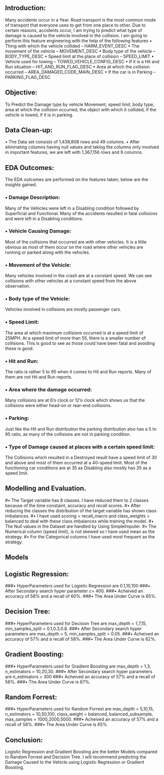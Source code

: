 ## Introduction:

Many accidents occur in a Year. Road transport is the most common mode of transport that everyone uses to get from one place to other. Due to certain reasons, accidents occur, I am trying to predict what type of damage is caused to the vehicle involved in the collision. I am going to perform this feature engineering with the help of the following features
•	Thing with which the vehicle collided – HARM_EVENT_DESC
•	The movement of the vehicle – MOVEMENT_DESC
•	Body type of the vehicle – BODY_TYPE_DESC
•	Speed limit at the place of collision – SPEED_LIMIT
•	Vehicle used for towing – TOWED_VEHICLE_CONFIG_DESC
•	If it is a Hit and Run situation – HIT_AND_RUN_FLAG_DESC
•	Area at which the collision occurred – AREA_DAMAGED_CODE_MAIN_DESC
•	If the car is in Parking – PARKING_FLAG_DESC
## Objective:

To Predict the Damage type by vehicle Movement, speed limit, body type, area at which the collision occurred, the object with which it collided, if the vehicle is towed, if it is in parking.

## Data Clean-up:

•	The Data set consists of 1,438,808 rows and 49 columns.
•	After eliminating columns having null values and taking the columns only involved in important features, we are left with 1,367,156 rows and 9 columns.

## EDA Outcomes: 

The EDA outcomes are performed on the features taken, below are the insights gained.
### •	Damage Description:
Many of the Vehicles were left in a Disabling condition followed by Superficial and Functional. Many of the accidents resulted in fatal collisions and were left in a Disabling conditions. 
### •	Vehicle Causing Damage:
Most of the collisions that occurred are with other vehicles. It is a little obvious as most of them occur on the road where other vehicles are running or parked along with the vehicles.
### •	Movement of the Vehicle:
Many vehicles involved in the crash are at a constant speed. We can see collisions with other vehicles at a constant speed from the above observation. 
### •	Body type of the Vehicle:
Vehicles involved in collisions are mostly passenger cars.
### •	Speed Limit:
The area at which maximum collisions occurred is at a speed limit of 25MPH. At a speed limit of more than 55, there is a smaller number of collisions. This is good to see as those could have been fatal and avoiding these is good.
### •	Hit and Run:
The ratio is rather 5 to 95 when it comes to Hit and Run reports. Many of them are not Hit and Run reports.
### •	Area where the damage occurred:
Many collisions are at 6’o clock or 12’o clock which shows us that the collisions were either head-on or rear-end collisions.
### •	Parking:
Just like the Hit and Run distribution the parking distribution also has a 5 to 95 ratio, as many of the collisions are not in parking condition.
### •	Type of Damage caused at places with a certain speed limit:
The Collisions which resulted in a Destroyed result have a speed limit of 30 and above and most of them occurred at a 40-speed limit. Most of the functioning car conditions are at 35 as Disabling also mostly has 35 as a speed limit.

## Modelling and Evaluation.

 #•	The Target variable has 8 classes. I have reduced them to 2 classes because of the time constaint, accuracy and recall scores.
 #• After reducing the classes the distribution of the target variable has shown class imbalances. 
 #• I have used scoring = recall_macro and class_weights = balanced to deal with these class imbalances while training the model.
 #• The Null values in the Dataset are handled by Using SimpleImputer.
 #• The Numerical column (speed limit), is not skewed so I have used mean as the strategy.
 #• For the Categorical columns I have used most frequent as the strategy.

## Models

## Logistic Regression:

 ###• HyperParameters used for Logistic Regression are 0.1,10,100
 ###• After Secondary search hyper parameter c= 400.
 ###• Acheived an accuracy of 58% and a recall of 60%.
 ###• The Area Under Curve is 65%.

## Decision Tree:

 ###• HyperParameters used for Decision Tree are max_depth = 1,7,15, min_samples_split = 0.1,0.3,0.8.
 ###• After Secondary search hyper parameters are max_depth = 5, min_samples_split = 0.05.
 ###• Acheived an accuracy of 57% and a recall of 58%.
 ###• The Area Under Curve is 62%.

## Gradient Boosting:

 ###• HyperParameters used for Gradient Boosting are max_depth = 1,3, n_estimators = 10,20,30.
 ###• After Secondary search hyper parameters are n_estimators = 300
 ###• Acheived an accuracy of 57% and a recall of 58%.
 ###• The Area Under Curve is 67%.

## Random Forrest:

 ###• HyperParameters used for Random Forrest are max_depth = 5,10,15, n_estimators = 10,50,100, class_weight = balanced, balanced_subsample, max_samples = 1000,2000,5000.
 ###• Acheived an accuracy of 57% and a recall of 58%.
 ###• The Area Under Curve is 65%.

## Conclusion:

Logistic Regression and Gradient Boosting are the better Models compared to Random Forrest and Decision Tree. I will recommend predicting the Damage Caused to the Vehicle using Logistic Regression or Gradient Boosting.
